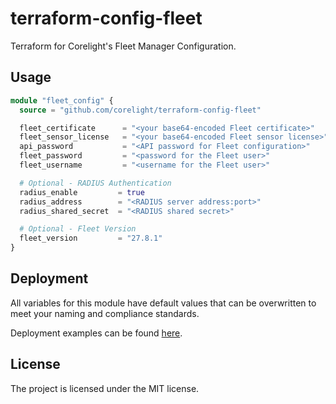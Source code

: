 # terraform-config-fleet

Terraform for Corelight's Fleet Manager Configuration.

## Usage

```terraform
module "fleet_config" {
  source = "github.com/corelight/terraform-config-fleet"

  fleet_certificate      = "<your base64-encoded Fleet certificate>"
  fleet_sensor_license   = "<your base64-encoded Fleet sensor license>"
  api_password           = "<API password for Fleet configuration>"
  fleet_password         = "<password for the Fleet user>"
  fleet_username         = "<username for the Fleet user>"

  # Optional - RADIUS Authentication
  radius_enable         = true
  radius_address        = "<RADIUS server address:port>"
  radius_shared_secret  = "<RADIUS shared secret>"

  # Optional - Fleet Version
  fleet_version         = "27.8.1"
}
```

## Deployment

All variables for this module have default values that can be overwritten
to meet your naming and compliance standards.

Deployment examples can be found [here](examples).

## License

The project is licensed under the MIT license.

[MIT]: LICENSE